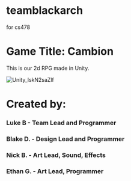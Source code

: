 # teamblackarch
for cs478
# Game Title: Cambion

This is our 2d RPG made in Unity.

![Unity_lskN2saZlf](https://github.com/user-attachments/assets/9dcb707e-8b00-40c4-9540-cc08c326793d)


# Created by:
### Luke B - Team Lead and Programmer
### Blake D. - Design Lead and Programmer
### Nick B. - Art Lead, Sound, Effects
### Ethan G. - Art Lead, Programmer
